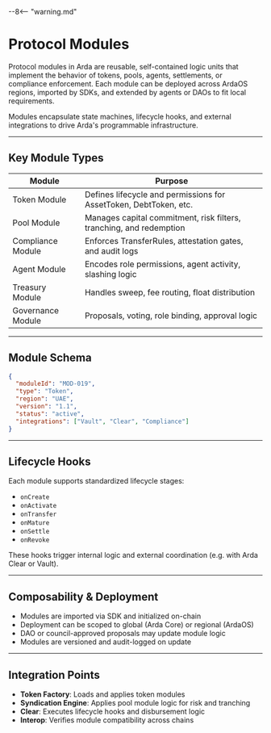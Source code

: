 --8<-- "warning.md"

# Protocol Modules

Protocol modules in Arda are reusable, self-contained logic units that implement the behavior of tokens, pools, agents, settlements, or compliance enforcement. Each module can be deployed across ArdaOS regions, imported by SDKs, and extended by agents or DAOs to fit local requirements.

Modules encapsulate state machines, lifecycle hooks, and external integrations to drive Arda's programmable infrastructure.

---

## Key Module Types

| Module | Purpose |
|--------|---------|
| Token Module | Defines lifecycle and permissions for AssetToken, DebtToken, etc. |
| Pool Module | Manages capital commitment, risk filters, tranching, and redemption |
| Compliance Module | Enforces TransferRules, attestation gates, and audit logs |
| Agent Module | Encodes role permissions, agent activity, slashing logic |
| Treasury Module | Handles sweep, fee routing, float distribution |
| Governance Module | Proposals, voting, role binding, approval logic |

---

## Module Schema

```json
{
  "moduleId": "MOD-019",
  "type": "Token",
  "region": "UAE",
  "version": "1.1",
  "status": "active",
  "integrations": ["Vault", "Clear", "Compliance"]
}
```

---

## Lifecycle Hooks

Each module supports standardized lifecycle stages:

- `onCreate`
- `onActivate`
- `onTransfer`
- `onMature`
- `onSettle`
- `onRevoke`

These hooks trigger internal logic and external coordination (e.g. with Arda Clear or Vault).

---

## Composability & Deployment

- Modules are imported via SDK and initialized on-chain
- Deployment can be scoped to global (Arda Core) or regional (ArdaOS)
- DAO or council-approved proposals may update module logic
- Modules are versioned and audit-logged on update

---

## Integration Points

- **Token Factory**: Loads and applies token modules
- **Syndication Engine**: Applies pool module logic for risk and tranching
- **Clear**: Executes lifecycle hooks and disbursement logic
- **Interop**: Verifies module compatibility across chains

